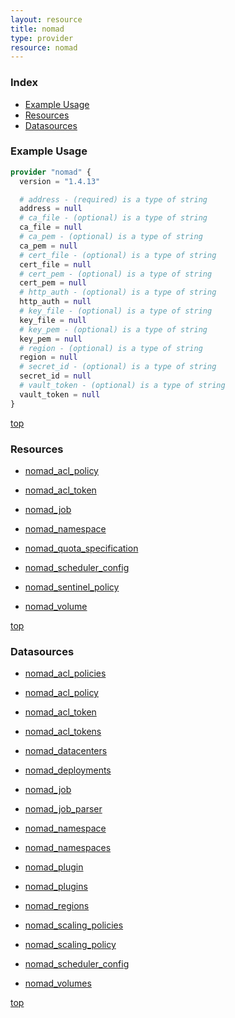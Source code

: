 ```yaml
---
layout: resource
title: nomad
type: provider
resource: nomad
---
```


### Index

- [Example Usage](#example-usage)
- [Resources](#resources)
- [Datasources](#datasources)

### Example Usage

```terraform
provider "nomad" {
  version = "1.4.13"

  # address - (required) is a type of string
  address = null
  # ca_file - (optional) is a type of string
  ca_file = null
  # ca_pem - (optional) is a type of string
  ca_pem = null
  # cert_file - (optional) is a type of string
  cert_file = null
  # cert_pem - (optional) is a type of string
  cert_pem = null
  # http_auth - (optional) is a type of string
  http_auth = null
  # key_file - (optional) is a type of string
  key_file = null
  # key_pem - (optional) is a type of string
  key_pem = null
  # region - (optional) is a type of string
  region = null
  # secret_id - (optional) is a type of string
  secret_id = null
  # vault_token - (optional) is a type of string
  vault_token = null
}
```

[top](#index)

### Resources


- [nomad_acl_policy](./r/nomad_acl_policy.md)

- [nomad_acl_token](./r/nomad_acl_token.md)

- [nomad_job](./r/nomad_job.md)

- [nomad_namespace](./r/nomad_namespace.md)

- [nomad_quota_specification](./r/nomad_quota_specification.md)

- [nomad_scheduler_config](./r/nomad_scheduler_config.md)

- [nomad_sentinel_policy](./r/nomad_sentinel_policy.md)

- [nomad_volume](./r/nomad_volume.md)


[top](#index)

### Datasources


- [nomad_acl_policies](./d/nomad_acl_policies.md)

- [nomad_acl_policy](./d/nomad_acl_policy.md)

- [nomad_acl_token](./d/nomad_acl_token.md)

- [nomad_acl_tokens](./d/nomad_acl_tokens.md)

- [nomad_datacenters](./d/nomad_datacenters.md)

- [nomad_deployments](./d/nomad_deployments.md)

- [nomad_job](./d/nomad_job.md)

- [nomad_job_parser](./d/nomad_job_parser.md)

- [nomad_namespace](./d/nomad_namespace.md)

- [nomad_namespaces](./d/nomad_namespaces.md)

- [nomad_plugin](./d/nomad_plugin.md)

- [nomad_plugins](./d/nomad_plugins.md)

- [nomad_regions](./d/nomad_regions.md)

- [nomad_scaling_policies](./d/nomad_scaling_policies.md)

- [nomad_scaling_policy](./d/nomad_scaling_policy.md)

- [nomad_scheduler_config](./d/nomad_scheduler_config.md)

- [nomad_volumes](./d/nomad_volumes.md)


[top](#index)